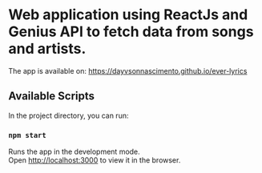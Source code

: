 # Web application using ReactJs and Genius API to fetch data from songs and artists.

The app is available on: https://dayvsonnascimento.github.io/ever-lyrics

## Available Scripts

In the project directory, you can run:

### `npm start`

Runs the app in the development mode.\
Open [http://localhost:3000](http://localhost:3000) to view it in the browser.
